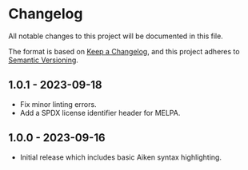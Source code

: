 # Changelog

All notable changes to this project will be documented in this file.

The format is based on [Keep a Changelog](https://keepachangelog.com/en/1.0.0/),
and this project adheres to [Semantic Versioning](https://semver.org/spec/v2.0.0.html).

## 1.0.1 - 2023-09-18

* Fix minor linting errors.
* Add a SPDX license identifier header for MELPA.

## 1.0.0 - 2023-09-16

* Initial release which includes basic Aiken syntax highlighting.
